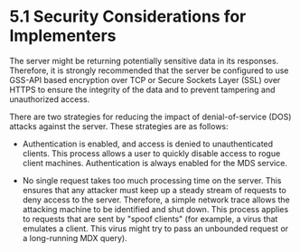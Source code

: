 <html dir="LTR" xmlns:mshelp="http://msdn.microsoft.com/mshelp" xmlns:ddue="http://ddue.schemas.microsoft.com/authoring/2003/5" xmlns:xlink="http://www.w3.org/1999/xlink" xmlns:tool="http://www.microsoft.com/tooltip">
    <head>
        <meta http-equiv="Content-Type" content="text/html; CHARSET=utf-8"></meta>
        <meta name="save" content="history"></meta>
        <title>5.1 Security Considerations for Implementers</title>
        <xml>
            <mshelp:toctitle title="5.1 Security Considerations for Implementers"></mshelp:toctitle>
            <mshelp:rltitle title="[MS-SSMDSWS-15]: Security Considerations for Implementers"></mshelp:rltitle>
            <mshelp:keyword index="A" term="1ae63379-8efe-434d-89ee-2bbd4ea43938"></mshelp:keyword>
            <mshelp:attr name="DCSext.ContentType" value="open specification"></mshelp:attr>
            <mshelp:attr name="AssetID" value="1ae63379-8efe-434d-89ee-2bbd4ea43938"></mshelp:attr>
            <mshelp:attr name="TopicType" value="kbRef"></mshelp:attr>
            <mshelp:attr name="DCSext.Title" value="[MS-SSMDSWS-15]: Security Considerations for Implementers" />
        </xml>
    </head>
    <body>
        <div id="header">
            <h1 class="heading">5.1 Security Considerations for Implementers</h1>
        </div>
        <div id="mainSection">
            <div id="mainBody">
                <div id="allHistory" class="saveHistory"></div>
                <div id="sectionSection0" class="section" name="collapseableSection">
                    

<p>The server might be returning potentially sensitive data in
its responses. Therefore, it is strongly recommended that the server be
configured to use GSS-API based encryption over TCP or Secure Sockets Layer
(SSL) over HTTPS to ensure the integrity of the data and to prevent tampering
and unauthorized access.</p>

<p>There are two strategies for reducing the impact of
denial-of-service (DOS) attacks against the server. These strategies are as
follows:</p>

<ul><li><p><span><span> 
</span></span>Authentication is enabled, and access is denied to
unauthenticated clients. This process allows a user to quickly disable access
to rogue client machines. Authentication is always enabled for the MDS service.</p>

</li><li><p><span><span> 
</span></span>No single request takes too much processing time on the server.
This ensures that any attacker must keep up a steady stream of requests to deny
access to the server. Therefore, a simple network trace allows the attacking
machine to be identified and shut down. This process applies to requests that
are sent by &quot;spoof clients&quot; (for example, a virus that emulates a client.
This virus might try to pass an unbounded request or a long-running MDX query).</p>

</li></ul>
                </div>
            </div>
        </div>
    </body>
</html>